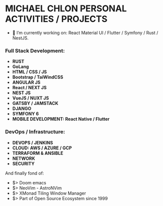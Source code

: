 # MICHAEL CHLON PERSONAL ACTIVITIES / PROJECTS 

- 🔭 I’m currently working on: React Material UI / Flutter / Symfony / Rust / NestJS.

### Full Stack Development:

- **RUST**
- **GoLang**
- **HTML / CSS / JS**
- **Bootstrap / TaiWindCSS**
- **ANGULAR JS**
- **React / NEXT JS**
- **NEST JS**
- **VueJS / NUXT JS**
- **GATSBY / JAMSTACK**
- **DJANGO**
- **SYMFONY 6**
- **MOBILE DEVELOPMENT: React Native / Flutter**

### DevOps / Infrastructure:

- **DEVOPS / JENKINS**
- **CLOUD: AWS / AZURE / GCP**
- **TERRAFORM & ANSIBLE**
- **NETWORK**
- **SECURITY**

And finally fond of:
- $> Doom emacs
- $> NeoVim - AstroNVim
- $> XMonad Tiling Window Manager
- $> Part of Open Source Ecosystem since 1999



<!--
**MrMic/MrMic** is a ✨ _special_ ✨ repository because its `README.md` (this file) appears on your GitHub profile.

Here are some ideas to get you started:

- 🔭 I’m currently working on ...
- 🌱 I’m currently learning ...
- 👯 I’m looking to collaborate on ...
- 🤔 I’m looking for help with ...
- 💬 Ask me about ...
- 📫 How to reach me: ...
- 😄 Pronouns: ...
- ⚡ Fun fact: ...
-->
